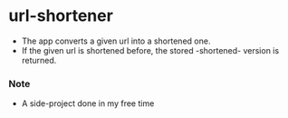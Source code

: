 # url-shortener

- The app converts a given url into a shortened one.
- If the given url is shortened before, the stored -shortened- version is returned.

### Note

- A side-project done in my free time
